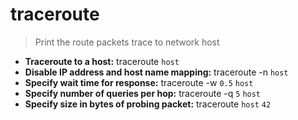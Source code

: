 # traceroute
> Print the route packets trace to network host
- **Traceroute to a host:**
traceroute `host`
- **Disable IP address and host name mapping:**
traceroute -n `host`
- **Specify wait time for response:**
traceroute -w `0.5` `host`
- **Specify number of queries per hop:**
traceroute -q `5` `host`
- **Specify size in bytes of probing packet:**
traceroute `host` `42`
